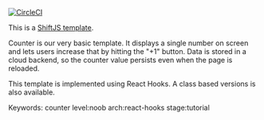[![CircleCI](https://circleci.com/gh/binaris/shiftjs.svg?style=svg)](https://circleci.com/gh/binaris/shiftjs-counter-hooks)

This is a [ShiftJS template](https://shiftjs.com/).

Counter is our very basic template. It displays a single number on screen
and lets users increase that by hitting the "+1" button. Data is stored
in a cloud backend, so the counter value persists even when the page is
reloaded.

This template is implemented using React Hooks. A class based versions is
also available.

Keywords: counter level:noob arch:react-hooks stage:tutorial
